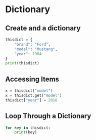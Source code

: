 # Dictionary

## Create and a dictionary

```python
thisdict = {
    "brand": "Ford",
    "model": "Mustang",
    "year": 1964
}
print(thisdict)
```

## Accessing Items

```python
x = thisdict["model"]
x = thisdict.get("model")
thisdict["year"] = 2018
```

## Loop Through a Dictionary

```python
for key in thisdict:
    print(key)